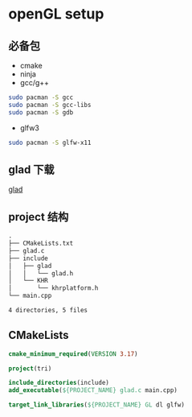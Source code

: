 # openGL setup

## 必备包

- cmake
- ninja
- gcc/g++

```sh
sudo pacman -S gcc
sudo pacman -S gcc-libs
sudo pacman -S gdb
```

- glfw3

```sh
sudo pacman -S glfw-x11
```

## glad 下载

[glad](https://glad.dav1d.de/)

## project 结构

```txt
.
├── CMakeLists.txt
├── glad.c
├── include
│   ├── glad
│   │   └── glad.h
│   └── KHR
│       └── khrplatform.h
└── main.cpp

4 directories, 5 files
```

## CMakeLists

```cmake
cmake_minimum_required(VERSION 3.17)

project(tri)

include_directories(include)
add_executable(${PROJECT_NAME} glad.c main.cpp)

target_link_libraries(${PROJECT_NAME} GL dl glfw)
```
